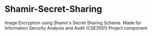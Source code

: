 # Shamir-Secret-Sharing
Image Encryption using Shamir's Secret Sharing Scheme. Made for Information Security Analysis and Audit (CSE3501) Project component
